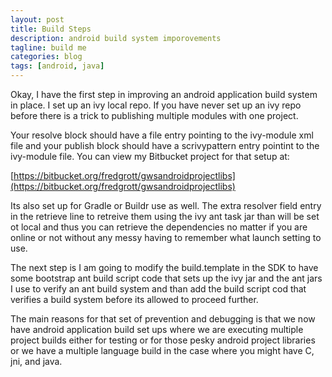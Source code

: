 ```yaml
---
layout: post
title: Build Steps
description: android build system imporovements
tagline: build me
categories: blog
tags: [android, java]
---
```


Okay, I have the first step in improving an android application build system in place.
I set up an ivy local repo. If you have never set up an ivy repo before there is a trick 
to publishing multiple modules with one project.

Your resolve block should have a file entry pointing to the  ivy-module xml file 
and your publish block should have a scrivypattern entry pointint to the ivy-module file.
You can view my Bitbucket project for that setup at:

[https://bitbucket.org/fredgrott/gwsandroidprojectlibs](https://bitbucket.org/fredgrott/gwsandroidprojectlibs)

Its also set up for Gradle or Buildr use as well.  The extra resolver field entry in the 
retrieve line to retreive them using the ivy ant task jar than will be set ot local and thus
you can retrieve the dependencies no  matter if you are online or not without any messy
having to remember what launch setting to use.

The next step is I am going to modify the build.template in the SDK to have some bootstrap 
ant build script code that sets up the ivy jar and the ant jars I use to verify an ant build system 
and than add the build script cod that verifies a build system before its allowed to proceed 
further.

The main reasons for that set of prevention and debugging is that we now have android application 
build set ups where we are executing multiple project builds either for testing or for those 
pesky android project libraries or we have a  multiple language build in the case where you might have 
C, jni, and java.



